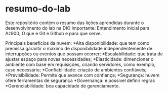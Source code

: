 # resumo-do-lab
Este repositório contém o resumo das lições aprendidas durante o desenvolvimento do lab na DIO
Importante:
Entendimento inicial para Az900;
O que e Git e Github e para que serve.

Principais benefícios da nuvem:
*Alta disponibilidade: que tem como premissa garantir o máximo de disponibilidade independentemente de interrupções ou eventos que possam ocorrer;
*Escalabilidade: que trata de ajustar espaço para novas necessidades;
*Elasticidade: dimencionar o ambiente com base em requisições, criando servidores, como exemplo, caso necessário;
*Confiabilidade: criação de ambientes confiáveis;
*Previsibilidade: Permite que avance com confiança;
*Segurança: nuvem ofere ferramentas de segurança
*Governança: e possivel definir regras
*Gerenciabilidade: boa capacidade de gerenciamento.
